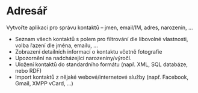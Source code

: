 Adresář
=======

Vytvořte aplikaci pro správu kontaktů – jmen, email/IM, adres, narozenin, …

* Seznam všech kontaktů s polem pro filtrování dle libovolné vlastnosti, volba řazení dle jména, emailu, …
* Zobrazení detailních informací o kontaktu včetně fotografie
* Upozornění na nadcházející narozeniny/výročí.
* Uložení kontaktů do standardního formátu (např. XML, SQL databáze, nebo RDF)
* Import kontaktů z nějaké webové/internetové služby (např. Facebook, Gmail, XMPP vCard, …)